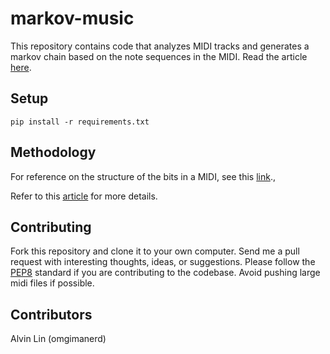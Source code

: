 # markov-music

This repository contains code that analyzes MIDI tracks and generates a markov
chain based on the note sequences in the MIDI.
Read the article [here](https://medium.com/@alvin.lin.dev/generating-music-using-markov-chains-40c3f3f46405#.j0wt6d4kh).

## Setup
```
pip install -r requirements.txt
```

## Methodology
For reference on the structure of the bits in a MIDI, see this
[link](http://www.music-software-development.com/midi-tutorial.html).,

Refer to this
[article](https://medium.com/@alvin.lin.dev/generating-music-using-markov-chains-40c3f3f46405#.j0wt6d4kh)
for more details.

## Contributing
Fork this repository and clone it to your own computer. Send me a pull request
with interesting thoughts, ideas, or suggestions.
Please follow the [PEP8](http://pep8.org) standard if you are contributing
to the codebase. Avoid pushing large midi files if possible.

## Contributors
Alvin Lin (omgimanerd)
